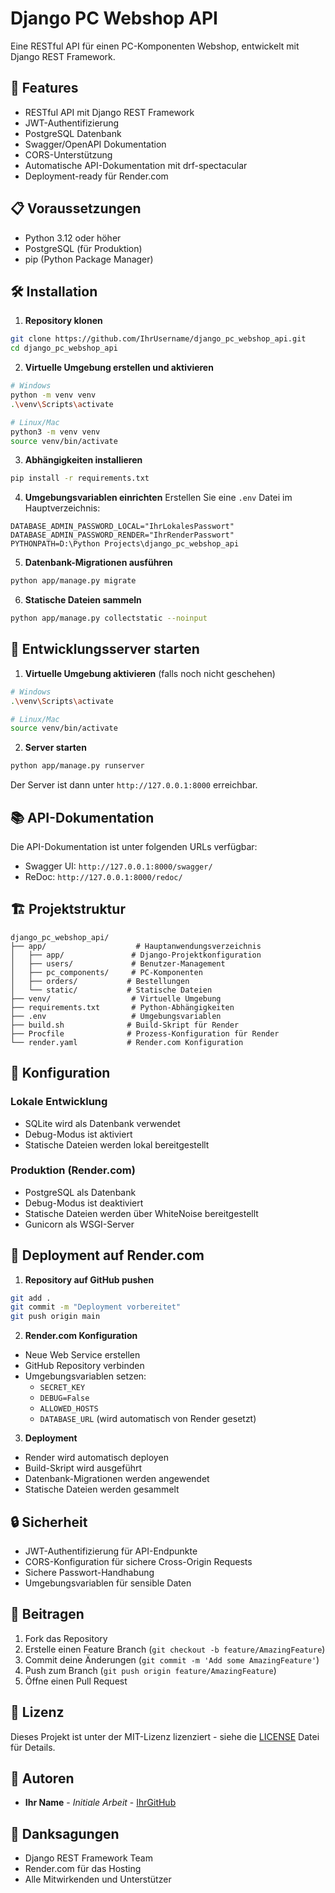 # Django PC Webshop API

Eine RESTful API für einen PC-Komponenten Webshop, entwickelt mit Django REST Framework.

## 🚀 Features

- RESTful API mit Django REST Framework
- JWT-Authentifizierung
- PostgreSQL Datenbank
- Swagger/OpenAPI Dokumentation
- CORS-Unterstützung
- Automatische API-Dokumentation mit drf-spectacular
- Deployment-ready für Render.com

## 📋 Voraussetzungen

- Python 3.12 oder höher
- PostgreSQL (für Produktion)
- pip (Python Package Manager)

## 🛠️ Installation

1. **Repository klonen**
```bash
git clone https://github.com/IhrUsername/django_pc_webshop_api.git
cd django_pc_webshop_api
```

2. **Virtuelle Umgebung erstellen und aktivieren**
```bash
# Windows
python -m venv venv
.\venv\Scripts\activate

# Linux/Mac
python3 -m venv venv
source venv/bin/activate
```

3. **Abhängigkeiten installieren**
```bash
pip install -r requirements.txt
```

4. **Umgebungsvariablen einrichten**
Erstellen Sie eine `.env` Datei im Hauptverzeichnis:
```env
DATABASE_ADMIN_PASSWORD_LOCAL="IhrLokalesPasswort"
DATABASE_ADMIN_PASSWORD_RENDER="IhrRenderPasswort"
PYTHONPATH=D:\Python Projects\django_pc_webshop_api
```

5. **Datenbank-Migrationen ausführen**
```bash
python app/manage.py migrate
```

6. **Statische Dateien sammeln**
```bash
python app/manage.py collectstatic --noinput
```

## 🚀 Entwicklungsserver starten

1. **Virtuelle Umgebung aktivieren** (falls noch nicht geschehen)
```bash
# Windows
.\venv\Scripts\activate

# Linux/Mac
source venv/bin/activate
```

2. **Server starten**
```bash
python app/manage.py runserver
```

Der Server ist dann unter `http://127.0.0.1:8000` erreichbar.

## 📚 API-Dokumentation

Die API-Dokumentation ist unter folgenden URLs verfügbar:
- Swagger UI: `http://127.0.0.1:8000/swagger/`
- ReDoc: `http://127.0.0.1:8000/redoc/`

## 🏗️ Projektstruktur

```
django_pc_webshop_api/
├── app/                    # Hauptanwendungsverzeichnis
│   ├── app/               # Django-Projektkonfiguration
│   ├── users/             # Benutzer-Management
│   ├── pc_components/     # PC-Komponenten
│   ├── orders/           # Bestellungen
│   └── static/           # Statische Dateien
├── venv/                  # Virtuelle Umgebung
├── requirements.txt       # Python-Abhängigkeiten
├── .env                   # Umgebungsvariablen
├── build.sh              # Build-Skript für Render
├── Procfile              # Prozess-Konfiguration für Render
└── render.yaml           # Render.com Konfiguration
```

## 🔧 Konfiguration

### Lokale Entwicklung
- SQLite wird als Datenbank verwendet
- Debug-Modus ist aktiviert
- Statische Dateien werden lokal bereitgestellt

### Produktion (Render.com)
- PostgreSQL als Datenbank
- Debug-Modus ist deaktiviert
- Statische Dateien werden über WhiteNoise bereitgestellt
- Gunicorn als WSGI-Server

## 🚀 Deployment auf Render.com

1. **Repository auf GitHub pushen**
```bash
git add .
git commit -m "Deployment vorbereitet"
git push origin main
```

2. **Render.com Konfiguration**
- Neue Web Service erstellen
- GitHub Repository verbinden
- Umgebungsvariablen setzen:
  - `SECRET_KEY`
  - `DEBUG=False`
  - `ALLOWED_HOSTS`
  - `DATABASE_URL` (wird automatisch von Render gesetzt)

3. **Deployment**
- Render wird automatisch deployen
- Build-Skript wird ausgeführt
- Datenbank-Migrationen werden angewendet
- Statische Dateien werden gesammelt

## 🔒 Sicherheit

- JWT-Authentifizierung für API-Endpunkte
- CORS-Konfiguration für sichere Cross-Origin Requests
- Sichere Passwort-Handhabung
- Umgebungsvariablen für sensible Daten

## 🤝 Beitragen

1. Fork das Repository
2. Erstelle einen Feature Branch (`git checkout -b feature/AmazingFeature`)
3. Commit deine Änderungen (`git commit -m 'Add some AmazingFeature'`)
4. Push zum Branch (`git push origin feature/AmazingFeature`)
5. Öffne einen Pull Request

## 📝 Lizenz

Dieses Projekt ist unter der MIT-Lizenz lizenziert - siehe die [LICENSE](LICENSE) Datei für Details.

## 👥 Autoren

- **Ihr Name** - *Initiale Arbeit* - [IhrGitHub](https://github.com/IhrUsername)

## 🙏 Danksagungen

- Django REST Framework Team
- Render.com für das Hosting
- Alle Mitwirkenden und Unterstützer
